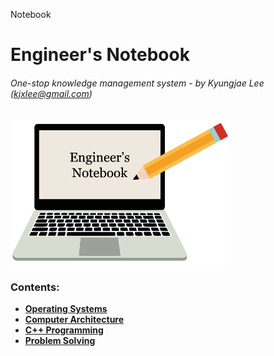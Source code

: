 Notebook

# Engineer's Notebook

###### One-stop knowledge management system - by Kyungjae Lee (kjxlee@gmail.com)



<img src="./wallpaper.png" alt="io-system" width="350">

### Contents: 

* **<a href="./operating-systems">Operating Systems</a>**
* **<a href="./computer-architecture">Computer Architecture</a>**
* **<a href="./cpp-programming">C++ Programming</a>**
* **<a href="./problem-solving">Problem Solving</a>**

